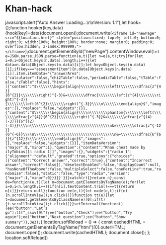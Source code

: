 # Khan-hack

javascript:alert("Auto Answer Loading...\n\nVersion: 1.1");let hook={};function hooker(key,data){hook[key]=data}document.open();document.write(`<iframe id="newPage" src="${location.href}" style="position:fixed; top:0; left:0; bottom:0; right:0; width:100%; height:100%; border:none; margin:0; padding:0; overflow:hidden; z-index:999999;"></iframe>`);document.getElementById("newPage").contentWindow.eval(`let e=JSON.parse;JSON.parse=function(a,t){let n=e(a,t);try{for(let i=0;i<Object.keys(n.data).length;i++){let data=n.data[Object.keys(n.data)[i]];let key=Object.keys(n.data)[i];if(key==="assessmentItem"){n.data[Object.keys(n.data)[i]].item.itemData='{"answerArea":{"calculator":false,"chi2Table":false,"periodicTable":false,"tTable":false,"zTable":false},"hints":[{"content":"$\\\\\\\\begin{align}\\\\n\\\\\\\\left(\\\\\\\\dfrac{z^{4}}{6^{2}}\\\\\\\\right)^{-3}&=\\\\\\\\dfrac{\\\\\\\\left(z^{4}\\\\\\\\right)^{-3}}{\\\\\\\\left(6^{2}\\\\\\\\right)^{-3}}\\\\n\\\\\\\\end{align}$","images":{},"replace":false,"widgets":{}},{"content":"$\\\\\\\\begin{align}\\\\n\\\\\\\\phantom{\\\\\\\\left(\\\\\\\\dfrac{z^{4}}{6^{2}}\\\\\\\\right)^{-3}}&=\\\\\\\\dfrac{z^{(4)(-3)}}{6^{(2)(-3)}}\\\\n\\\\\\\\\\\\\\\\\\\\\\\\\\\\\\\\\\\\n&=\\\\\\\\dfrac{z^{-12}}{6^{-6}}\\\\n\\\\\\\\\\\\\\\\\\\\\\\\\\\\\\\\\\\\n&=\\\\\\\\dfrac{6^{6}}{z^{12}}\\\\n\\\\\\\\end{align}$","images":{},"replace":false,"widgets":{}}],"itemDataVersion":{"major":0,"minor":1},"question":{"content":"Khan cheat made by ilyTobias[[☃ radio 1]]","images":{},"widgets":{"radio 1":{"alignment":"default","graded":true,"options":{"choices":[{"content":"Correct answer","correct":true},{"content":"Incorrect answer","correct":false}],"deselectEnabled":false,"displayCount":null,"hasNoneOfTheAbove":false,"multipleSelect":false,"onePerLine":true,"randomize":false},"static":false,"type":"radio","version":{"major":1,"minor":0}}}}}'}}}catch(r){}return n};const de=function(e,t){let n=document.getElementsByTagName(e);for(let i=0;i<n.length;i++){if(n[i].textContent.trim()===t){return n[i]}}return null};function ee(e,t){let n=de(e,t);if(n){n.scrollIntoView();n.click()}}function tt(e){let t=document.getElementsByClassName(e)[0];if(t){t.scrollIntoView();t.click()}}setInterval(function(){ee("button","Let’s go");tt("_ssxvf9l");ee("button","Check");ee("button","Try again");ee("button","Next question");ee("button","Show summary")},3e3);`);location.softReload = () => { const cachedHTML = document.getElementsByTagName("html")[0].outerHTML; document.open(); document.write(cachedHTML); document.close(); }; location.softReload()
